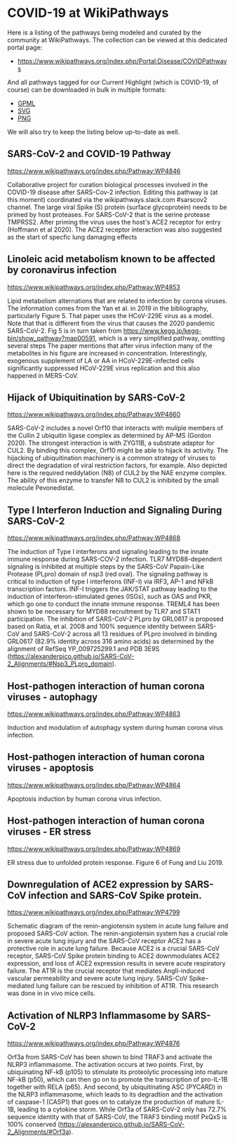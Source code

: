 # COVID-19 at WikiPathways
Here is a listing of the pathways being modeled and curated by the community at WikiPathways. The collection can be viewed at this dedicated portal page: 
* https://www.wikipathways.org/index.php/Portal:Disease/COVIDPathways

And all pathways tagged for our Current Highlight (which is COVID-19, of course) can be downloaded in bulk in multiple formats:
* [GPML](https://www.wikipathways.org//wpi/batchDownload.php?species=Homo%20sapiens&fileType=gpml&tag=Curation:CurrentHighlight)
* [SVG](https://www.wikipathways.org//wpi/batchDownload.php?species=Homo%20sapiens&fileType=svg&tag=Curation:CurrentHighlight)
* [PNG](https://www.wikipathways.org//wpi/batchDownload.php?species=Homo%20sapiens&fileType=png&tag=Curation:CurrentHighlight)

We will also try to keep the listing below up-to-date as well.

## SARS-CoV-2 and COVID-19 Pathway
https://www.wikipathways.org/index.php/Pathway:WP4846

Collaborative project for curation biological processes involved in the COVID-19 disease after SARS-Cov-2 infection. Editing this pathway is (at this moment) coordinated via the wikipathways.slack.com #sarscov2 channel.
The large viral Spike (S) protein (surface glycoprotein) needs to be primed by host proteases. For SARS-CoV-2 that is the serine protease TMPRSS2. After priming the virus uses the host's ACE2 receptor for entry (Hoffmann et al 2020). The ACE2 receptor interaction was also suggested as the start of specfic lung damaging effects 

## Linoleic acid metabolism known to be affected by coronavirus infection
https://www.wikipathways.org/index.php/Pathway:WP4853

Lipid metabolism alternations that are related to infection by corona viruses. The information comes from the Yan et al. in 2019 in the bibliography, particularly Figure 5. That paper uses the HCoV-229E virus as a model. Note that that is different from the virus that causes the 2020 pandemic SARS-CoV-2. Fig 5 is in turn taken from https://www.kegg.jp/kegg-bin/show_pathway?map00591, which is a very simplified pathway, omitting several steps The paper mentions that after virus infection many of the metabolites in his figure are increased in concentration. Interestingly, exogenous supplement of LA or AA in HCoV-229E-infected cells significantly suppressed HCoV-229E virus replication and this also happened in MERS-CoV.

## Hijack of Ubiquitination by SARS-CoV-2
https://www.wikipathways.org/index.php/Pathway:WP4860

SARS-CoV-2 includes a novel Orf10 that interacts with muliple members of the Cullin 2 ubiquitin ligase complex as determined by AP-MS (Gordon 2020). The strongest interaction is with ZYG11B, a substrate adaptor for CUL2. By binding this complex, Orf10 might be able to hijack its activity. The hijacking of ubiquitination machinery is a common strategy of viruses to direct the degradation of viral restriction factors, for example. Also depicted here is the required neddylation (N8) of CUL2 by the NAE enzyme complex. The ability of this enzyme to transfer N8 to CUL2 is inhibited by the small molecule Pevonedistat.

## Type I Interferon Induction and Signaling During SARS-CoV-2
https://www.wikipathways.org/index.php/Pathway:WP4868

The induction of Type I interferons and signaling leading to the innate immune response during SARS-COV-2 infection. TLR7 MYD88-dependent signaling is inhibited at multiple steps by the SARS-CoV Papain-Like Protease (PLpro) domain of nsp3 (red oval). The signaling pathway is critical to induction of type I interferons (INF-I) via IRF3, AP-1 and NFkB transcription factors. INF-I triggers the JAK/STAT pathway leading to the induction of interferon-stimulated genes (ISGs), such as OAS and PKR, which go one to conduct the innate immune response. TREML4 has been shown to be necessary for MYD88 recruitment by TLR7 and STAT1 participation. The inhibition of SARS-CoV-2 PLpro by GRL0617 is proposed based on Ratia, et al. 2008 and 100% sequence identity between SARS-CoV and SARS-CoV-2 across all 13 residues of PLpro involved in binding GRL0617 (82.9% identity across 316 amino acids) as determined by the alignment of RefSeq YP_009725299.1 and PDB 3E9S (https://alexanderpico.github.io/SARS-CoV-2_Alignments/#Nsp3_PLpro_domain).

## Host-pathogen interaction of human corona viruses - autophagy
https://www.wikipathways.org/index.php/Pathway:WP4863

Induction and modulation of autophagy system during human corona virus infection.

## Host-pathogen interaction of human corona viruses - apoptosis
https://www.wikipathways.org/index.php/Pathway:WP4864

Apoptosis induction by human corona virus infection.

## Host-pathogen interaction of human corona viruses - ER stress
https://www.wikipathways.org/index.php/Pathway:WP4869

ER stress due to unfolded protein response. Figure 6 of Fung and Liu 2019. 

## Downregulation of ACE2 expression by SARS-CoV infection and SARS-CoV Spike protein.
https://www.wikipathways.org/index.php/Pathway:WP4799

Schematic diagram of the renin-angiotensin system in acute lung failure and proposed SARS-CoV action. The renin-angiotensin system has a crucial role in severe acute lung injury and the SARS-CoV receptor ACE2 has a protective role in acute lung failure. Because ACE2 is a crucial SARS-CoV receptor, SARS-CoV Spike protein binding to ACE2 downmodulates ACE2 expression, and loss of ACE2 expression results in severe acute respiratory failure. The AT1R is the crucial receptor that mediates AngII-induced vascular permeability and severe acute lung injury. SARS-CoV Spike–mediated lung failure can be rescued by inhibition of AT1R. This research was done in in vivo mice cells.

## Activation of NLRP3 Inflammasome by SARS-CoV-2
https://www.wikipathways.org/index.php/Pathway:WP4876

Orf3a from SARS-CoV has been shown to bind TRAF3 and activate the NLRP3 inflammasome. The activation occurs at two points. First, by ubiquinating NF-kB (p105) to stimulate its proteolytic processing into mature NF-kB (p50), which can then go on to promote the transcription of pro-IL-1B together with RELA (p65). And second, by ubiquitinating ASC (PYCARD) in the NLRP3 inflammasome, which leads to its degradtion and the activation of caspase-1 (CASP1) that goes on to catalyze the production of mature IL-1B, leading to a cytokine storm. While Orf3a of SARS-CoV-2 only has 72.7% sequence identity with that of SARS-CoV, the TRAF3 binding motif PxQxS is 100% conserved (https://alexanderpico.github.io/SARS-CoV-2_Alignments/#Orf3a).